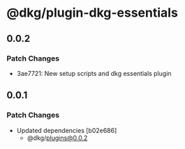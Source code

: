 # @dkg/plugin-dkg-essentials

## 0.0.2

### Patch Changes

- 3ae7721: New setup scripts and dkg essentials plugin

## 0.0.1

### Patch Changes

- Updated dependencies [b02e686]
  - @dkg/plugins@0.0.2
